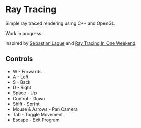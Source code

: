 # Ray Tracing

Simple ray traced rendering using C++ and OpenGL.

Work in progress.

Inspired by [Sebastian Lague](https://youtu.be/Qz0KTGYJtUk) and 
[Ray Tracing In One Weekend](https://raytracing.github.io/).

## Controls
 
* W - Forwards  
* A - Left  
* S - Back  
* D - Right
* Space - Up
* Control - Down
* Shift - Sprint
* Mouse & Arrows - Pan Camera
* Tab - Toggle Movement
* Escape - Exit Program
